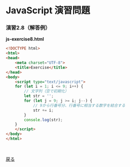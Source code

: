 # JavaScript 演習問題

### 演習2.8（解答例）

**js-exercise8.html**

```html
<!DOCTYPE html>
<html>
<head>
    <meta charset="UTF-8">
    <title>Exercise</title>
</head>
<body>
    <script type="text/javascript">
    for (let i = 1; i <= 9; i++) {
        // 文字列（空で初期化）
        let str = '';
        for (let j = 9; j >= i; j--) {
            // 9から行番号分、行番号に相当する数字を結合する
            str += i;
        }
        console.log(str);
    }
    </script>
</body>
</html>
```

<br>

[戻る](../../..)
